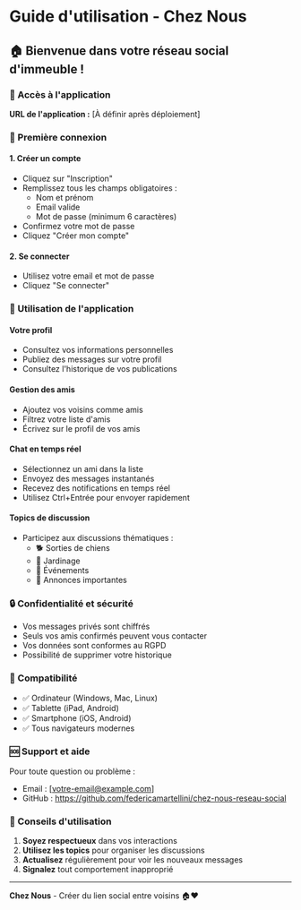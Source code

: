 # Guide d'utilisation - Chez Nous

## 🏠 Bienvenue dans votre réseau social d'immeuble !

### 🚀 Accès à l'application

**URL de l'application :** [À définir après déploiement]

### 📝 Première connexion

#### 1. **Créer un compte**
- Cliquez sur "Inscription" 
- Remplissez tous les champs obligatoires :
  - Nom et prénom
  - Email valide
  - Mot de passe (minimum 6 caractères)
- Confirmez votre mot de passe
- Cliquez "Créer mon compte"

#### 2. **Se connecter**
- Utilisez votre email et mot de passe
- Cliquez "Se connecter"

### 👥 Utilisation de l'application

#### **Votre profil**
- Consultez vos informations personnelles
- Publiez des messages sur votre profil
- Consultez l'historique de vos publications

#### **Gestion des amis**
- Ajoutez vos voisins comme amis
- Filtrez votre liste d'amis
- Écrivez sur le profil de vos amis

#### **Chat en temps réel**
- Sélectionnez un ami dans la liste
- Envoyez des messages instantanés
- Recevez des notifications en temps réel
- Utilisez Ctrl+Entrée pour envoyer rapidement

#### **Topics de discussion**
- Participez aux discussions thématiques :
  - 🐕 Sorties de chiens
  - 🌱 Jardinage
  - 🎉 Événements
  - 📢 Annonces importantes

### 🔒 Confidentialité et sécurité

- Vos messages privés sont chiffrés
- Seuls vos amis confirmés peuvent vous contacter
- Vos données sont conformes au RGPD
- Possibilité de supprimer votre historique

### 📱 Compatibilité

- ✅ Ordinateur (Windows, Mac, Linux)
- ✅ Tablette (iPad, Android)
- ✅ Smartphone (iOS, Android)
- ✅ Tous navigateurs modernes

### 🆘 Support et aide

Pour toute question ou problème :
- Email : [votre-email@example.com]
- GitHub : https://github.com/federicamartellini/chez-nous-reseau-social

### 🎯 Conseils d'utilisation

1. **Soyez respectueux** dans vos interactions
2. **Utilisez les topics** pour organiser les discussions
3. **Actualisez** régulièrement pour voir les nouveaux messages
4. **Signalez** tout comportement inapproprié

---

**Chez Nous** - Créer du lien social entre voisins 🏠❤️
